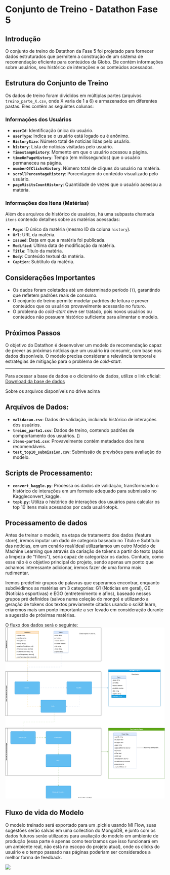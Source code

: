# Conjunto de Treino - Datathon Fase 5

## Introdução

O conjunto de treino do Datathon da Fase 5 foi projetado para fornecer dados estruturados que permitem a construção de um sistema de recomendação eficiente para conteúdos da Globo. Ele contém informações sobre usuários, seu histórico de interações e os conteúdos acessados.

## Estrutura do Conjunto de Treino

Os dados de treino foram divididos em múltiplas partes (arquivos `treino_parte_X.csv`, onde X varia de 1 a 6) e armazenados em diferentes pastas. Eles contêm as seguintes colunas:

### **Informações dos Usuários**

- **`userId`**: Identificação única do usuário.
- **`userType`**: Indica se o usuário está logado ou é anônimo.
- **`HistorySize`**: Número total de notícias lidas pelo usuário.
- **`history`**: Lista de notícias visitadas pelo usuário.
- **`TimestampHistory`**: Momento em que o usuário acessou a página.
- **`timeOnPageHistory`**: Tempo (em milissegundos) que o usuário permaneceu na página.
- **`numberOfClicksHistory`**: Número total de cliques do usuário na matéria.
- **`scrollPercentageHistory`**: Porcentagem do conteúdo visualizado pelo usuário.
- **`pageVisitsCountHistory`**: Quantidade de vezes que o usuário acessou a matéria.

### **Informações dos Itens (Matérias)**

Além dos arquivos de histórico de usuários, há uma subpasta chamada `itens` contendo detalhes sobre as matérias acessadas:

- **`Page`**: ID único da matéria (mesmo ID da coluna `history`).
- **`Url`**: URL da matéria.
- **`Issued`**: Data em que a matéria foi publicada.
- **`Modified`**: Última data de modificação da matéria.
- **`Title`**: Título da matéria.
- **`Body`**: Conteúdo textual da matéria.
- **`Caption`**: Subtítulo da matéria.

## Considerações Importantes

- Os dados foram coletados até um determinado período (`T`), garantindo que refletem padrões reais de consumo.
- O conjunto de treino permite modelar padrões de leitura e prever conteúdos que os usuários provavelmente acessarão no futuro.
- O problema do _cold-start_ deve ser tratado, pois novos usuários ou conteúdos não possuem histórico suficiente para alimentar o modelo.

## Próximos Passos

O objetivo do Datathon é desenvolver um modelo de recomendação capaz de prever as próximas notícias que um usuário irá consumir, com base nos dados disponíveis. O modelo precisa considerar a relevância temporal e estratégias de mitigação para o problema de _cold-start_.

---

Para acessar a base de dados e o dicionário de dados, utilize o link oficial:
[Download da base de dados](https://drive.google.com/file/d/13rvnyK5PJADJQgYe-VbdXb7PpLPj7lPr/view)

Sobre os arquivos disponíveis no drive acima

## Arquivos de Dados:

- **`validacao.csv`**: Dados de validação, incluindo histórico de interações dos usuários.
- **`treino_parte1.csv`**: Dados de treino, contendo padrões de comportamento dos usuários. ()
- **`itens-parte1.csv`**: Provavelmente contém metadados dos itens recomendáveis.
- **`test_top10_submission.csv`**: Submissão de previsões para avaliação do modelo.

## Scripts de Processamento:

- **`convert_kaggle.py`**: Processa os dados de validação, transformando o histórico de interações em um formato adequado para submissão no Kaggle​convert_kaggle.
- **`topk.py`**: Utiliza o histórico de interações dos usuários para calcular os top 10 itens mais acessados por cada usuário​topk.


## Processamento de dados ##

Antes de treinar o modelo, na etapa de tratamento dos dados (feature store), iremos inputar um dado de categoria baseado no Título e Subtítulo das notícias, em um cenário real/ideal utilizariamos um outro Modelo de Machine Learning que através da cariação de tokens a partir do texto (após a limpeza de "fillers"), seria capaz de categorizar os dados. Contudo, como esse não é o objetivo principal do projeto, sendo apenas um ponto que achamos interessante adicionar, iremos fazer de uma forma mais rudimentar.

Iremos predefinir grupos de palavras que esperamos encontrar, enquanto subdividimos as matérias em 3 categorias: G1 (Notícias em geral), GE (Notícias esportivas) e EGO (entretenimento e afins), baseado nesses grupos pré definidos (salvos numa coleção do mongo) e utilizando a geração de tokens dos textos previamente citados usando o scikit learn, criaremos mais um ponto importante a ser levado em consideração durante a sugestão de próximas matérias.

O fluxo dos dados será o seguinte:
<img src="./docs/img/data-flow.svg">

## Fluxo de vida do Modelo
O modelo treinado será exportado para um .pickle usando Ml Flow, suas sugestões serão salvas em uma collection do MongoDB, e junto com os dados futuros serão utilizados para avaliação do modelo em ambiente de produção (essa parte é apenas como teorizamos que isso funcionará em um ambiente real, não está no escopo do projeto atual), onde os clicks do usuário e o tempo passado nas páginas poderiam ser considerados a melhor forma de feedback.

<img src="./docs/img/life-cicle.svg">
